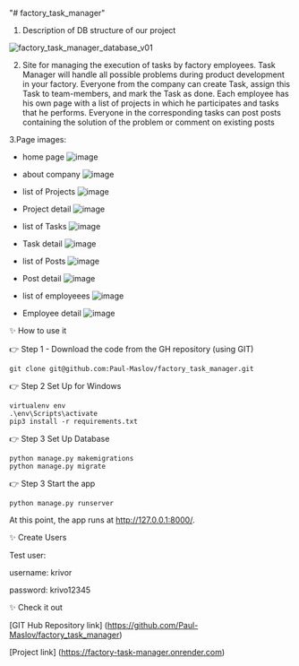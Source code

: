 "# factory_task_manager"

1. Description of DB structure of our project

![factory_task_manager_database_v01](https://user-images.githubusercontent.com/112548104/230823770-b40458d6-8aef-4b48-a367-c78881df3c4e.png)


2. Site for managing the execution of tasks by factory employees.
   Task Manager will handle all possible problems during product development in your factory. Everyone from the company can create Task,
   assign this Task to team-members, and mark the Task as done.
   Each employee has his own page with a list of projects in which he participates and tasks that he performs.
   Everyone in the corresponding tasks can post posts containing the solution of the problem or comment on existing posts
   
3.Page images:
- home page
![image](https://user-images.githubusercontent.com/112548104/230824131-d0c1ce3d-260d-4fbc-815a-40c3de411f57.png)

- about company
![image](https://user-images.githubusercontent.com/112548104/230824248-87a3fbea-71da-4396-b9bd-75b0cd978ca7.png)


- list of Projects
![image](https://user-images.githubusercontent.com/112548104/230824351-d9238c0c-703c-42e9-b3b2-dc64678c8969.png)

- Project detail
![image](https://user-images.githubusercontent.com/112548104/230824450-93c784bc-e1c4-4ba4-a4a9-f7a4f14d84ea.png)

- list of Tasks
![image](https://user-images.githubusercontent.com/112548104/230825666-8971e564-0823-41dd-a5c6-2fc48fb73d80.png)

- Task detail
![image](https://user-images.githubusercontent.com/112548104/230825761-5e8e2c1b-7317-4a54-a2e1-0e9907a39986.png)

- list of Posts
![image](https://user-images.githubusercontent.com/112548104/230825888-3f76d2eb-1587-4b25-b4cd-98905a9af8bd.png)

- Post detail
![image](https://user-images.githubusercontent.com/112548104/230825951-86442880-2a6f-4397-be50-a3c5037183b8.png)

- list of employeees
![image](https://user-images.githubusercontent.com/112548104/230826029-f6a8079b-c9b1-4206-a84b-5f62d2826e3d.png)

- Employee detail
![image](https://user-images.githubusercontent.com/112548104/230826124-09be38ee-2f70-4217-b5a9-c488e23516c2.png)

✨ How to use it

👉 Step 1 - Download the code from the GH repository (using GIT)

```
git clone git@github.com:Paul-Maslov/factory_task_manager.git
```

👉 Step 2 Set Up for Windows

```
virtualenv env
.\env\Scripts\activate
pip3 install -r requirements.txt
```
👉 Step 3 Set Up Database

```
python manage.py makemigrations
python manage.py migrate
```

👉 Step 3 Start the app

```
python manage.py runserver
```

At this point, the app runs at http://127.0.0.1:8000/.

✨ Create Users

Test user:

username: krivor

password: krivo12345

✨ Check it out

[GIT Hub Repository link] (https://github.com/Paul-Maslov/factory_task_manager)

[Project link] (https://factory-task-manager.onrender.com)


